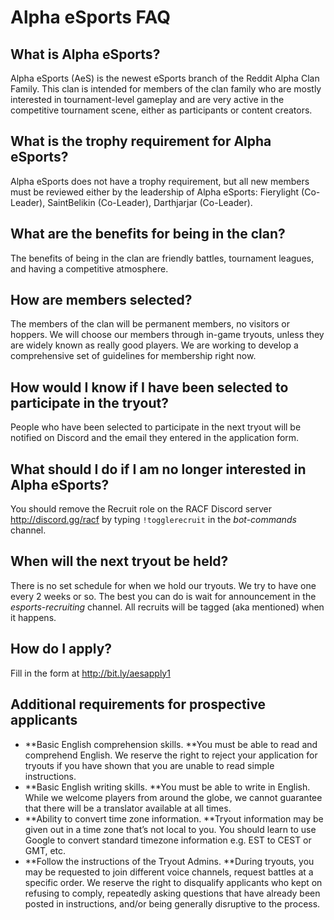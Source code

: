 # Alpha eSports FAQ

## What is Alpha eSports?

Alpha eSports (AeS) is the newest eSports branch of the Reddit Alpha Clan Family. This clan is intended for members of the clan family who are mostly interested in tournament-level gameplay and are very active in the competitive tournament scene, either as participants or content creators.

## What is the trophy requirement for Alpha eSports?

Alpha eSports does not have a trophy requirement, but all new members must be reviewed either by the leadership of Alpha eSports: Fierylight (Co-Leader), SaintBelikin (Co-Leader), Darthjarjar (Co-Leader).

## What are the benefits for being in the clan?

The benefits of being in the clan are friendly battles, tournament leagues, and having a competitive atmosphere.

## How are members selected?

The members of the clan will be permanent members, no visitors or hoppers. We will choose our members through in-game tryouts, unless they are widely known as really good players. We are working to develop a comprehensive set of guidelines for membership right now.

## How would I know if I have been selected to participate in the tryout?

People who have been selected to participate in the next tryout will be notified on Discord and the email they entered in the application form.

## What should I do if I am no longer interested in Alpha eSports?

You should remove the Recruit role on the RACF Discord server http://discord.gg/racf by typing `!togglerecruit` in the *bot-commands* channel.

## When will the next tryout be held?

There is no set schedule for when we hold our tryouts. We try to have one every 2 weeks or so. The best you can do is wait for announcement in the *esports-recruiting* channel. All recruits will be tagged (aka mentioned) when it happens.

## How do I apply?

Fill in the form at http://bit.ly/aesapply1

## Additional requirements for prospective applicants

* **Basic English comprehension skills. **You must be able to read and comprehend English. We reserve the right to reject your application for tryouts if you have shown that you are unable to read simple instructions.
* **Basic English writing skills. **You must be able to write in English. While we welcome players from around the globe, we cannot guarantee that there will be a translator available at all times.
* **Ability to convert time zone information. **Tryout information may be given out in a time zone that’s not local to you. You should learn to use Google to convert standard timezone information e.g. EST to CEST or GMT, etc.
* **Follow the instructions of the Tryout Admins. **During tryouts, you may be requested to join different voice channels, request battles at a specific order. We reserve the right to disqualify applicants who kept on refusing to comply, repeatedly asking questions that have already been posted in instructions, and/or being generally disruptive to the process.
